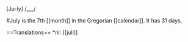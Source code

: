 [Ju-ly] /___/

#July is the 7th [[month]] in the Gregorian [[calendar]]. It has 31 days.

==Translations==
*nl: [[juli]]
